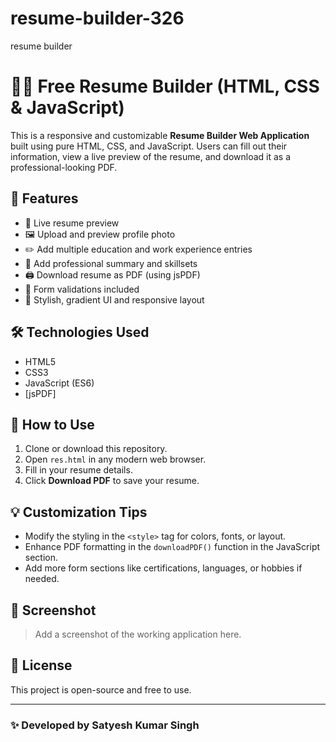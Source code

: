 # resume-builder-326
resume builder
# 🧑‍💼 Free Resume Builder (HTML, CSS & JavaScript)

This is a responsive and customizable **Resume Builder Web Application** built using pure HTML, CSS, and JavaScript. Users can fill out their information, view a live preview of the resume, and download it as a professional-looking PDF.

## 🚀 Features

- 📄 Live resume preview
- 🖼️ Upload and preview profile photo
- ✏️ Add multiple education and work experience entries
- 🧠 Add professional summary and skillsets
- 🖨️ Download resume as PDF (using jsPDF)
- 🧠 Form validations included
- 🎨 Stylish, gradient UI and responsive layout

## 🛠️ Technologies Used

- HTML5
- CSS3
- JavaScript (ES6)
- [jsPDF]

## 📂 How to Use

1. Clone or download this repository.
2. Open `res.html` in any modern web browser.
3. Fill in your resume details.
4. Click **Download PDF** to save your resume.

## 💡 Customization Tips

- Modify the styling in the `<style>` tag for colors, fonts, or layout.
- Enhance PDF formatting in the `downloadPDF()` function in the JavaScript section.
- Add more form sections like certifications, languages, or hobbies if needed.

## 📸 Screenshot

> Add a screenshot of the working application here.

## 📃 License

This project is open-source and free to use.

---

### ✨ Developed by Satyesh Kumar Singh
